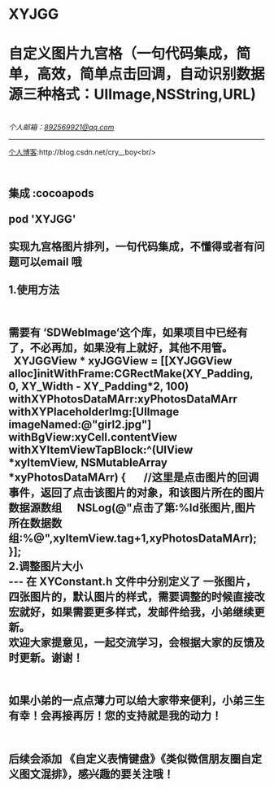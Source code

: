 # XYJGG
自定义图片九宫格（一句代码集成，简单，高效，简单点击回调，自动识别数据源三种格式：UIImage,NSString,URL) 
===
 <br>*个人邮箱：892569921@qq.com*
 ___
 [个人博客](http://blog.csdn.net/cry__boy"悬停现实"):http://blog.csdn.net/cry__boy<br/>
 
 <br> 集成 :cocoapods <br/>
  <br> pod 'XYJGG'<br/>
   <br>实现九宫格图片排列，一句代码集成，不懂得或者有问题可以email 哦<br/>
   <br>1.使用方法<br/>
   ---
   <br>需要有  ‘SDWebImage’这个库，如果项目中已经有了，不必再加，如果没有上就好，其他不用管。<br/>
   XYJGGView * xyJGGView = [[XYJGGView alloc]initWithFrame:CGRectMake(XY_Padding, 0, XY_Width - XY_Padding*2, 100) withXYPhotosDataMArr:xyPhotosDataMArr withXYPlaceholderImg:[UIImage imageNamed:@"girl2.jpg"] withBgView:xyCell.contentView withXYItemViewTapBlock:^(UIView *xyItemView, NSMutableArray *xyPhotosDataMArr) {
        //这里是点击图片的回调事件，返回了点击该图片的对象，和该图片所在的图片数据源数组
      NSLog(@"点击了第:%ld张图片,图片所在数据数组:%@",xyItemView.tag+1,xyPhotosDataMArr);
    }];
    <br>2.调整图片大小<br>
    ---
在 XYConstant.h 文件中分别定义了 一张图片，四张图片的，默认图片的样式，需要调整的时候直接改宏就好，如果需要更多样式，发邮件给我，小弟继续更新。
   <br>欢迎大家提意见，一起交流学习，会根据大家的反馈及时更新。谢谢！<br/>
   ---
   <br>如果小弟的一点点薄力可以给大家带来便利，小弟三生有幸！会再接再厉！您的支持就是我的动力！<br/>
   ---
   <br>后续会添加 《自定义表情键盘》《类似微信朋友圈自定义图文混排》，感兴趣的要关注哦！<br/>
   ---
